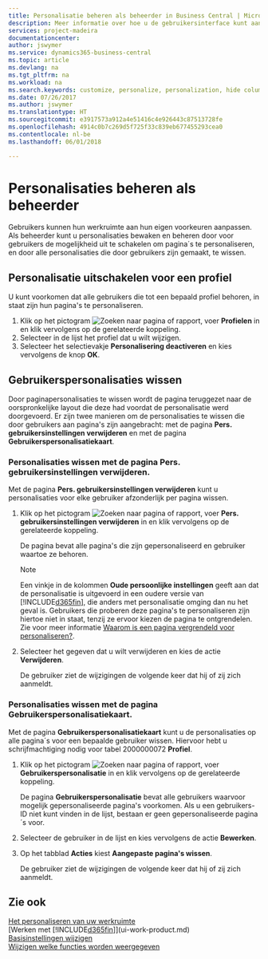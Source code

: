 ```yaml
---
title: Personalisatie beheren als beheerder in Business Central | Microsoft Docs
description: Meer informatie over hoe u de gebruikersinterface kunt aanpassen aan uw manier van werken.
services: project-madeira
documentationcenter: 
author: jswymer
ms.service: dynamics365-business-central
ms.topic: article
ms.devlang: na
ms.tgt_pltfrm: na
ms.workload: na
ms.search.keywords: customize, personalize, personalization, hide columns, remove fields, move fields
ms.date: 07/26/2017
ms.author: jswymer
ms.translationtype: HT
ms.sourcegitcommit: e3917573a912a4e51416c4e926443c87513728fe
ms.openlocfilehash: 4914c0b7c269d5f725f33c839eb677455293cea0
ms.contentlocale: nl-be
ms.lasthandoff: 06/01/2018

---
```

# <a name="managing-personalization-as-an-administrator"></a>Personalisaties beheren als beheerder
<!--NAV in the Web client-->
Gebruikers kunnen hun werkruimte aan hun eigen voorkeuren aanpassen. Als beheerder kunt u personalisaties bewaken en beheren door voor gebruikers de mogelijkheid uit te schakelen om pagina´s te personaliseren, en door alle personalisaties die door gebruikers zijn gemaakt, te wissen.

## <a name="disable-personalization-for-a-profile"></a>Personalisatie uitschakelen voor een profiel
U kunt voorkomen dat alle gebruikers die tot een bepaald profiel behoren, in staat zijn hun pagina's te personaliseren.
1.  Klik op het pictogram ![Zoeken naar pagina of rapport](media/ui-search/search_small.png "pictogram Zoeken naar pagina of rapport"), voer **Profielen** in en klik vervolgens op de gerelateerde koppeling.
2.  Selecteer in de lijst het profiel dat u wilt wijzigen.
3. Selecteer het selectievakje **Personalisering deactiveren** en kies vervolgens de knop **OK**.

## <a name="clear-user-personalizations"></a>Gebruikerspersonalisaties wissen

Door paginapersonalisaties te wissen wordt de pagina teruggezet naar de oorspronkelijke layout die deze had voordat de personalisatie werd doorgevoerd. Er zijn twee manieren om de personalisaties te wissen die door gebruikers aan pagina's zijn aangebracht: met de pagina **Pers. gebruikersinstellingen verwijderen** en met de pagina **Gebruikerspersonalisatiekaart**.

### <a name="clear-user-personalizations-by-using-the-delete-user-personalization-page"></a>Personalisaties wissen met de pagina Pers. gebruikersinstellingen verwijderen.

Met de pagina **Pers. gebruikersinstellingen verwijderen** kunt u personalisaties voor elke gebruiker afzonderlijk per pagina wissen.

1.  Klik op het pictogram ![Zoeken naar pagina of rapport](media/ui-search/search_small.png "pictogram Zoeken naar pagina of rapport"), voer **Pers. gebruikersinstellingen verwijderen** in en klik vervolgens op de gerelateerde koppeling.

    De pagina bevat alle pagina's die zijn gepersonaliseerd en gebruiker waartoe ze behoren.

    >[!NOTE]
    > Een vinkje in de kolommen **Oude persoonlijke instellingen** geeft aan dat de personalisatie is uitgevoerd in een oudere versie van [!INCLUDE[d365fin](includes/d365fin_md.md)], die anders met personalisatie omging dan nu het geval is. Gebruikers die proberen deze pagina's te personaliseren zijn hiertoe niet in staat, tenzij ze ervoor kiezen de pagina te ontgrendelen. Zie voor meer informatie [Waarom is een pagina vergrendeld voor personaliseren?](ui-personalization-locked.md).

2. Selecteer het gegeven dat u wilt verwijderen en kies de actie **Verwijderen**.

    De gebruiker ziet de wijzigingen de volgende keer dat hij of zij zich aanmeldt.

### <a name="clear-user-personalizations-by-using-the-user-personalization-card-page"></a>Personalisaties wissen met de pagina Gebruikerspersonalisatiekaart.

Met de pagina **Gebruikerspersonalisatiekaart** kunt u de personalisaties op alle pagina´s voor een bepaalde gebruiker wissen. Hiervoor hebt u schrijfmachtiging nodig voor tabel 2000000072 **Profiel**.

1.  Klik op het pictogram ![Zoeken naar pagina of rapport](media/ui-search/search_small.png "pictogram Zoeken naar pagina of rapport"), voer **Gebruikerspersonalisatie** in en klik vervolgens op de gerelateerde koppeling.

    De pagina **Gebruikerspersonalisatie** bevat alle gebruikers waarvoor mogelijk gepersonaliseerde pagina's voorkomen. Als u een gebruikers-ID niet kunt vinden in de lijst, bestaan er geen gepersonaliseerde pagina´s voor.

2. Selecteer de gebruiker in de lijst en kies vervolgens de actie **Bewerken**.

3.  Op het tabblad **Acties** kiest **Aangepaste pagina's wissen**.

    De gebruiker ziet de wijzigingen de volgende keer dat hij of zij zich aanmeldt.

## <a name="see-also"></a>Zie ook
[Het personaliseren van uw werkruimte](ui-personalization-user.md)  
[Werken met [!INCLUDE[d365fin](includes/d365fin_md.md)]](ui-work-product.md)  
[Basisinstellingen wijzigen](ui-change-basic-settings.md)  
[Wijzigen welke functies worden weergegeven](ui-experiences.md)  

